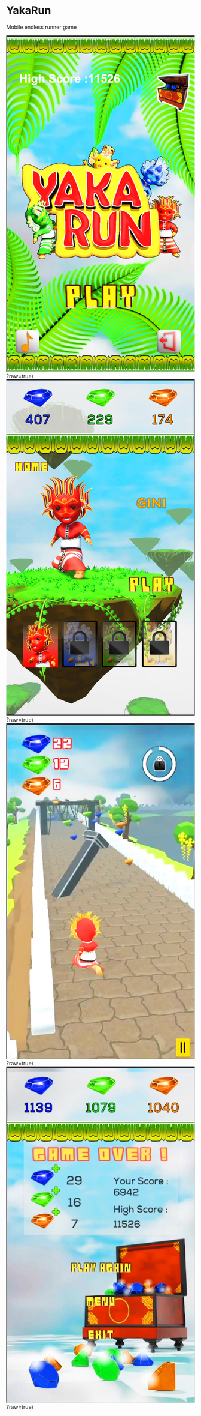 # YakaRun
Mobile endless runner game

![alt text  height="50px"](https://github.com/PMyapa/YakaRun/blob/main/Releases/ss1.jpg)?raw=true)
![alt text height="50px"](https://github.com/PMyapa/YakaRun/blob/main/Releases/ss2.jpg)?raw=true)
![alt text height="50px"](https://github.com/PMyapa/YakaRun/blob/main/Releases/ss3.jpg)?raw=true)
![alt text height="50px"](https://github.com/PMyapa/YakaRun/blob/main/Releases/ss7.jpg)?raw=true)
